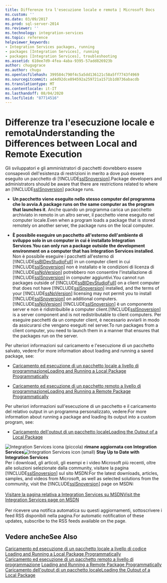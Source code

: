 ```yaml
---
title: Differenze tra l'esecuzione locale e remota | Microsoft Docs
ms.custom: ''
ms.date: 03/09/2017
ms.prod: sql-server-2014
ms.reviewer: ''
ms.technology: integration-services
ms.topic: reference
helpviewer_keywords:
- Integration Services packages, running
- packages [Integration Services], running
- packages [Integration Services], troubleshooting
ms.assetid: 610ee7d9-4fea-4aba-9395-57add826923b
author: chugugrace
ms.author: chugu
ms.openlocfilehash: 399584c790f4c5a5dd136121c58a5ff7743f4969
ms.sourcegitcommit: ad4d92dce894592a259721a1571b1d8736abacdb
ms.translationtype: MT
ms.contentlocale: it-IT
ms.lasthandoff: 08/04/2020
ms.locfileid: "87714516"
---
```

# <a name="understanding-the-differences-between-local-and-remote-execution"></a><span data-ttu-id="698bc-102">Differenze tra l'esecuzione locale e remota</span><span class="sxs-lookup"><span data-stu-id="698bc-102">Understanding the Differences between Local and Remote Execution</span></span>
  <span data-ttu-id="698bc-103">Gli sviluppatori e gli amministratori di pacchetti dovrebbero essere consapevoli dell'esistenza di restrizioni in merito a dove può essere eseguito un pacchetto di [!INCLUDE[ssISnoversion](../../includes/ssisnoversion-md.md)].</span><span class="sxs-lookup"><span data-stu-id="698bc-103">Package developers and administrators should be aware that there are restrictions related to where an [!INCLUDE[ssISnoversion](../../includes/ssisnoversion-md.md)] package runs.</span></span>  
  
-   <span data-ttu-id="698bc-104">**Un pacchetto viene eseguito nello stesso computer del programma che lo avvia**.</span><span class="sxs-lookup"><span data-stu-id="698bc-104">**A package runs on the same computer as the program that launches it**.</span></span> <span data-ttu-id="698bc-105">Anche quando un programma carica un pacchetto archiviato in remoto in un altro server, il pacchetto viene eseguito nel computer locale.</span><span class="sxs-lookup"><span data-stu-id="698bc-105">Even when a program loads a package that is stored remotely on another server, the package runs on the local computer.</span></span>  
  
-   <span data-ttu-id="698bc-106">**È possibile eseguire un pacchetto all'esterno dell'ambiente di sviluppo solo in un computer in cui è installato Integration Services**.</span><span class="sxs-lookup"><span data-stu-id="698bc-106">**You can only run a package outside the development environment on a computer that has Integration Services installed**.</span></span> <span data-ttu-id="698bc-107">Non è possibile eseguire i pacchetti all'esterno di [!INCLUDE[ssBIDevStudioFull](../../includes/ssbidevstudiofull-md.md)] in un computer client in cui [!INCLUDE[ssISnoversion](../../includes/ssisnoversion-md.md)] non è installato e le condizioni di licenza di [!INCLUDE[ssNoVersion](../../includes/ssnoversion-md.md)] potrebbero non consentire l'installazione di [!INCLUDE[ssISnoversion](../../includes/ssisnoversion-md.md)] in computer aggiuntivi.</span><span class="sxs-lookup"><span data-stu-id="698bc-107">You cannot run packages outside of [!INCLUDE[ssBIDevStudioFull](../../includes/ssbidevstudiofull-md.md)] on a client computer that does not have [!INCLUDE[ssISnoversion](../../includes/ssisnoversion-md.md)] installed, and the terms of your [!INCLUDE[ssNoVersion](../../includes/ssnoversion-md.md)] licensing may not permit you to install [!INCLUDE[ssISnoversion](../../includes/ssisnoversion-md.md)] on additional computers.</span></span> [!INCLUDE[ssNoVersion](../../includes/ssnoversion-md.md)] <span data-ttu-id="698bc-108">[!INCLUDE[ssISnoversion](../../includes/ssisnoversion-md.md)] è un componente server e non è ridistribuibile a computer client.</span><span class="sxs-lookup"><span data-stu-id="698bc-108">[!INCLUDE[ssISnoversion](../../includes/ssisnoversion-md.md)] is a server component and is not redistributable to client computers.</span></span> <span data-ttu-id="698bc-109">Per eseguire pacchetti da un computer client, è necessario avviarli in modo da assicurarsi che vengano eseguiti nel server.</span><span class="sxs-lookup"><span data-stu-id="698bc-109">To run packages from a client computer, you need to launch them in a manner that ensures that the packages run on the server.</span></span>  
  
 <span data-ttu-id="698bc-110">Per ulteriori informazioni sul caricamento e l'esecuzione di un pacchetto salvato, vedere:</span><span class="sxs-lookup"><span data-stu-id="698bc-110">For more information about loading and running a saved package, see:</span></span>  
  
-   [<span data-ttu-id="698bc-111">Caricamento ed esecuzione di un pacchetto locale a livello di programmazione</span><span class="sxs-lookup"><span data-stu-id="698bc-111">Loading and Running a Local Package Programmatically</span></span>](../run-manage-packages-programmatically/loading-and-running-a-local-package-programmatically.md)  
  
-   [<span data-ttu-id="698bc-112">Caricamento ed esecuzione di un pacchetto remoto a livello di programmazione</span><span class="sxs-lookup"><span data-stu-id="698bc-112">Loading and Running a Remote Package Programmatically</span></span>](../run-manage-packages-programmatically/loading-and-running-a-remote-package-programmatically.md)  
  
 <span data-ttu-id="698bc-113">Per ulteriori informazioni sull'esecuzione di un pacchetto e il caricamento del relativo output in un programma personalizzato, vedere:</span><span class="sxs-lookup"><span data-stu-id="698bc-113">For more information about running a package and loading its output into a custom program, see:</span></span>  
  
-   [<span data-ttu-id="698bc-114">Caricamento dell'output di un pacchetto locale</span><span class="sxs-lookup"><span data-stu-id="698bc-114">Loading the Output of a Local Package</span></span>](../run-manage-packages-programmatically/loading-the-output-of-a-local-package.md)  
  
<span data-ttu-id="698bc-115">![Integration Services icona (piccola)](../media/dts-16.gif "Icona di Integration Services (piccola)")  **rimane aggiornata con Integration Services**</span><span class="sxs-lookup"><span data-stu-id="698bc-115">![Integration Services icon (small)](../media/dts-16.gif "Integration Services icon (small)")  **Stay Up to Date with Integration Services**</span></span><br /> <span data-ttu-id="698bc-116">Per i download, gli articoli, gli esempi e i video Microsoft più recenti, oltre alle soluzioni selezionate dalla community, visitare la pagina [!INCLUDE[ssISnoversion](../../includes/ssisnoversion-md.md)] sul sito MSDN:</span><span class="sxs-lookup"><span data-stu-id="698bc-116">For the latest downloads, articles, samples, and videos from Microsoft, as well as selected solutions from the community, visit the [!INCLUDE[ssISnoversion](../../includes/ssisnoversion-md.md)] page on MSDN:</span></span><br /><br /> [<span data-ttu-id="698bc-117">Visitare la pagina relativa a Integration Services su MSDN</span><span class="sxs-lookup"><span data-stu-id="698bc-117">Visit the Integration Services page on MSDN</span></span>](https://go.microsoft.com/fwlink/?LinkId=136655)<br /><br /> <span data-ttu-id="698bc-118">Per ricevere una notifica automatica su questi aggiornamenti, sottoscrivere i feed RSS disponibili nella pagina.</span><span class="sxs-lookup"><span data-stu-id="698bc-118">For automatic notification of these updates, subscribe to the RSS feeds available on the page.</span></span>  
  
## <a name="see-also"></a><span data-ttu-id="698bc-119">Vedere anche</span><span class="sxs-lookup"><span data-stu-id="698bc-119">See Also</span></span>  
 <span data-ttu-id="698bc-120">[Caricamento ed esecuzione di un pacchetto locale a livello di codice](../run-manage-packages-programmatically/loading-and-running-a-local-package-programmatically.md) </span><span class="sxs-lookup"><span data-stu-id="698bc-120">[Loading and Running a Local Package Programmatically](../run-manage-packages-programmatically/loading-and-running-a-local-package-programmatically.md) </span></span>  
 <span data-ttu-id="698bc-121">[Caricamento ed esecuzione di un pacchetto remoto a livello di programmazione](../run-manage-packages-programmatically/loading-and-running-a-remote-package-programmatically.md) </span><span class="sxs-lookup"><span data-stu-id="698bc-121">[Loading and Running a Remote Package Programmatically](../run-manage-packages-programmatically/loading-and-running-a-remote-package-programmatically.md) </span></span>  
 [<span data-ttu-id="698bc-122">Caricamento dell'output di un pacchetto locale</span><span class="sxs-lookup"><span data-stu-id="698bc-122">Loading the Output of a Local Package</span></span>](../run-manage-packages-programmatically/loading-the-output-of-a-local-package.md)  
  
  
